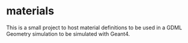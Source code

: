 # materials

This is a small project to host material definitions to be used in a GDML Geometry simulation to be simulated with Geant4.